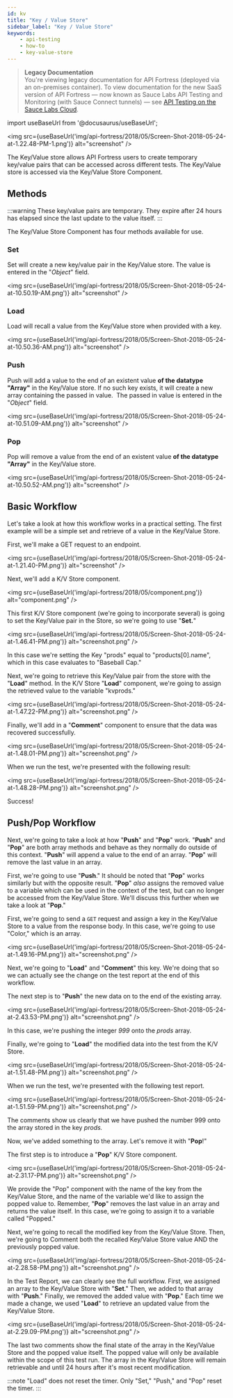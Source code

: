 ```yaml
---
id: kv
title: "Key / Value Store"
sidebar_label: "Key / Value Store"
keywords:
    - api-testing
    - how-to
    - key-value-store
---
```


<head>
  <meta name="robots" content="noindex" />
</head>

>**Legacy Documentation**<br/>You're viewing legacy documentation for API Fortress (deployed via an on-premises container). To view documentation for the new SaaS version of API Fortress &#8212; now known as Sauce Labs API Testing and Monitoring (with Sauce Connect tunnels) &#8212; see [API Testing on the Sauce Labs Cloud](/api-testing/).

import useBaseUrl from '@docusaurus/useBaseUrl';

<img src={useBaseUrl('img/api-fortress/2018/05/Screen-Shot-2018-05-24-at-1.22.48-PM-1.png')} alt="screenshot" />

The Key/Value store allows API Fortress users to create temporary key/value pairs that can be accessed across different tests. The Key/Value store is accessed via the Key/Value Store Component.

## Methods

:::warning
These key/value pairs are temporary. They expire after 24 hours has elapsed since the last update to the value itself.
:::

The Key/Value Store Component has four methods available for use.

### Set

Set will create a new key/value pair in the Key/Value store. The value is entered in the "_Object_" field.

<img src={useBaseUrl('img/api-fortress/2018/05/Screen-Shot-2018-05-24-at-10.50.19-AM.png')} alt="screenshot" />

### Load

Load will recall a value from the Key/Value store when provided with a key.

<img src={useBaseUrl('img/api-fortress/2018/05/Screen-Shot-2018-05-24-at-10.50.36-AM.png')} alt="screenshot" />

### Push

Push will add a value to the end of an existent value **of the datatype "Array"** in the Key/Value store. If no such key exists, it will create a new array containing the passed in value.  The passed in value is entered in the "_Object_" field.

<img src={useBaseUrl('img/api-fortress/2018/05/Screen-Shot-2018-05-24-at-10.51.09-AM.png')} alt="screenshot" />

### Pop

Pop will remove a value from the end of an existent value **of the datatype "Array"** in the Key/Value store.

<img src={useBaseUrl('img/api-fortress/2018/05/Screen-Shot-2018-05-24-at-10.50.52-AM.png')} alt="screenshot" />


## Basic Workflow

Let's take a look at how this workflow works in a practical setting. The first example will be a simple set and retrieve of a value in the Key/Value Store.

First, we'll make a GET request to an endpoint.

<img src={useBaseUrl('img/api-fortress/2018/05/Screen-Shot-2018-05-24-at-1.21.40-PM.png')} alt="screenshot" />

Next, we'll add a K/V Store component.

<img src={useBaseUrl('img/api-fortress/2018/05/component.png')} alt="component.png" />

This first K/V Store component (we're going to incorporate several) is going to set the Key/Value pair in the Store, so we're going to use "**Set.**"

<img src={useBaseUrl('img/api-fortress/2018/05/Screen-Shot-2018-05-24-at-1.46.41-PM.png')} alt="screenshot.png" />

In this case we're setting the Key "prods" equal to "products\[0\].name", which in this case evaluates to "Baseball Cap."

Next, we're going to retrieve this Key/Value pair from the store with the "**Load**" method. In the K/V Store "**Load**" component, we're going to assign the retrieved value to the variable "kvprods."

<img src={useBaseUrl('img/api-fortress/2018/05/Screen-Shot-2018-05-24-at-1.47.22-PM.png')} alt="screenshot.png" />

Finally, we'll add in a "**Comment**" component to ensure that the data was recovered successfully.

<img src={useBaseUrl('img/api-fortress/2018/05/Screen-Shot-2018-05-24-at-1.48.01-PM.png')} alt="screenshot.png" />

When we run the test, we're presented with the following result:

<img src={useBaseUrl('img/api-fortress/2018/05/Screen-Shot-2018-05-24-at-1.48.28-PM.png')} alt="screenshot.png" />

Success!

## Push/Pop Workflow

Next, we're going to take a look at how "**Push**" and "**Pop**" work. "**Push**" and "**Pop**" are both array methods and behave as they normally do outside of this context. "**Push**" will append a value to the end of an array. "**Pop**" will remove the last value in an array.

First, we're going to use "**Push**." It should be noted that "**Pop**" works similarly but with the opposite result. "**Pop**" _also_ assigns the removed value to a variable which can be used in the context of the test, but can no longer be accessed from the Key/Value Store. We'll discuss this further when we take a look at "**Pop**."

First, we're going to send a `GET` request and assign a key in the Key/Value Store to a value from the response body. In this case, we're going to use "Color," which is an array.

<img src={useBaseUrl('img/api-fortress/2018/05/Screen-Shot-2018-05-24-at-1.49.16-PM.png')} alt="screenshot.png" />

Next, we're going to "**Load**" and "**Comment**" this key. We're doing that so we can actually see the change on the test report at the end of this workflow.

The next step is to "**Push**" the new data on to the end of the existing array.

<img src={useBaseUrl('img/api-fortress/2018/05/Screen-Shot-2018-05-24-at-2.43.53-PM.png')} alt="screenshot.png" />

In this case, we're pushing the integer _999_ onto the _prods_ array.

Finally, we're going to "**Load**" the modified data into the test from the K/V Store.

<img src={useBaseUrl('img/api-fortress/2018/05/Screen-Shot-2018-05-24-at-1.51.48-PM.png')} alt="screenshot.png" />

When we run the test, we're presented with the following test report.

<img src={useBaseUrl('img/api-fortress/2018/05/Screen-Shot-2018-05-24-at-1.51.59-PM.png')} alt="screenshot.png" />

The comments show us clearly that we have pushed the number 999 onto the array stored in the key _prods._

Now, we've added something to the array. Let's remove it with "**Pop**!"

The first step is to introduce a "**Pop**" K/V Store component.

<img src={useBaseUrl('img/api-fortress/2018/05/Screen-Shot-2018-05-24-at-2.31.17-PM.png')} alt="screenshot.png" />

We provide the "Pop" component with the name of the key from the Key/Value Store, and the name of the variable we'd like to assign the popped value to. Remember, "**Pop**" removes the last value in an array and returns the value itself. In this case, we're going to assign it to a variable called "Popped."

Next, we're going to recall the modified key from the Key/Value Store. Then, we're going to Comment both the recalled Key/Value Store value AND the previously popped value.

<img src={useBaseUrl('img/api-fortress/2018/05/Screen-Shot-2018-05-24-at-2.28.58-PM.png')} alt="screenshot.png" />

In the Test Report, we can clearly see the full workflow. First, we assigned an array to the Key/Value Store with "**Set**." Then, we added to that array with "**Push**." Finally, we removed the added value with "**Pop**." Each time we made a change, we used "**Load**" to retrieve an updated value from the Key/Value Store.

<img src={useBaseUrl('img/api-fortress/2018/05/Screen-Shot-2018-05-24-at-2.29.09-PM.png')} alt="screenshot.png" />

The last two comments show the final state of the array in the Key/Value Store and the popped value itself. The popped value will only be available within the scope of this test run. The array in the Key/Value Store will remain retrievable and until 24 hours after it's most recent modification.

:::note
"Load" does not reset the timer. Only "Set," "Push," and "Pop" reset the timer.
:::
